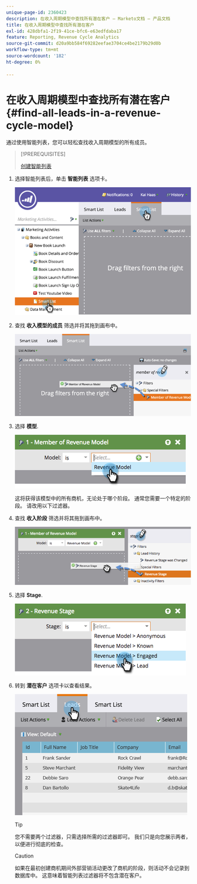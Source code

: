 ```yaml
---
unique-page-id: 2360423
description: 在收入周期模型中查找所有潜在客户 — Marketo文档 — 产品文档
title: 在收入周期模型中查找所有潜在客户
exl-id: 428dbfa1-2f19-41ce-bfc6-e63edfdaba17
feature: Reporting, Revenue Cycle Analytics
source-git-commit: d20a9bb584f69282eefae3704ce4be2179b29d0b
workflow-type: tm+mt
source-wordcount: '182'
ht-degree: 0%

---
```


# 在收入周期模型中查找所有潜在客户 {#find-all-leads-in-a-revenue-cycle-model}

通过使用智能列表，您可以轻松查找收入周期模型的所有成员。

>[!PREREQUISITES]
>
>[创建智能列表](/help/marketo/product-docs/core-marketo-concepts/smart-lists-and-static-lists/creating-a-smart-list/create-a-smart-list.md)

1. 选择智能列表后，单击 **智能列表** 选项卡。

   ![](assets/image2015-4-29-14-3a6-3a36.png)

1. 查找 **收入模型的成员** 筛选并将其拖到画布中。

   ![](assets/image2015-4-29-14-3a12-3a33.png)

1. 选择 **模型**.

   ![](assets/image2015-5-13-18-3a2-3a23.png)

   这将获得该模型中的所有商机，无论处于哪个阶段。 通常您需要一个特定的阶段。 请改用以下过滤器。

1. 查找 **收入阶段** 筛选并将其拖到画布中。

   ![](assets/image2015-5-13-17-3a27-3a0.png)

1. 选择 **Stage**.

   ![](assets/image2015-5-13-17-3a31-3a9.png)

1. 转到 **潜在客户** 选项卡以查看结果。

   ![](assets/2.png)

   >[!TIP]
   >
   >您不需要两个过滤器，只需选择所需的过滤器即可。 我们只是向您展示两者，以便进行彻底的检查。

   >[!CAUTION]
   >
   >如果在最初创建商机期间外部营销活动更改了商机的阶段，则活动不会记录到数据库中。 这意味着智能列表过滤器将不包含潜在客户。
